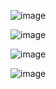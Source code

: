 ![image](https://github.com/Zarathustra4/PythonWEB/assets/68013193/ee14e7b2-a64a-40c7-ae39-d7e1d302bb53)

![image](https://github.com/Zarathustra4/PythonWEB/assets/68013193/bf2729a0-3cae-4048-b343-c90302f47271)

![image](https://github.com/Zarathustra4/PythonWEB/assets/68013193/d9c373ec-c284-43e1-a3e9-640d79cff9c5)

![image](https://github.com/Zarathustra4/PythonWEB/assets/68013193/4d072b95-3111-48e1-9728-00ec81ef81ce)

